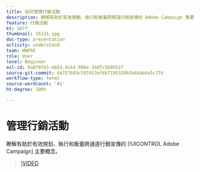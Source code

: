 ```yaml
---
title: 如何管理行銷活動
description: 瞭解有助於有效規劃、執行和衡量跨頻道行銷宣傳的 Adobe Campaign 重要概念。
feature: 行銷活動
kt: 5077
thumbnail: 35131.jpg
doc-type: presentation
activity: understand
team: WWFRE
role: User
level: Beginner
exl-id: 0a8f07b1-e663-4c64-9d6e-34dfc5b05517
source-git-commit: da757603c597453ef6b7195329b5b44ab6e5c77d
workflow-type: tm+mt
source-wordcount: '41'
ht-degree: 100%

---
```


# 管理行銷活動

瞭解有助於有效規划、執行和衡量跨通道行銷宣傳的 [!UICONTROL Adobe Campaign] 主要概念。

>[!VIDEO](https://video.tv.adobe.com/v/35131?quality=12)
